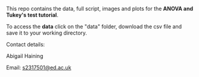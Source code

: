 This repo contains the data, full script, images and plots for the __ANOVA and Tukey's test tutorial__.

To access the __data__ click on the "data" folder, download the csv file and save it to your working directory.

Contact details:

Abigail Haining

Email: s2317501@ed.ac.uk
